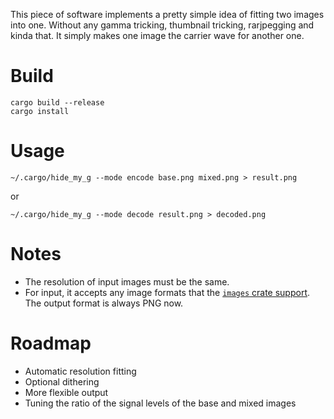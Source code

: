 This piece of software implements a pretty simple idea of fitting two images into one. Without any gamma tricking, thumbnail tricking, rarjpegging and kinda that. It simply makes one image the carrier wave for another one.

Build
=====
```
cargo build --release
cargo install
```

Usage
=====
```
~/.cargo/hide_my_g --mode encode base.png mixed.png > result.png
```
or
```
~/.cargo/hide_my_g --mode decode result.png > decoded.png
```

Notes
=====
* The resolution of input images must be the same.
* For input, it accepts any image formats that the [`images` crate support](https://crates.io/crates/image). The output format is always PNG now.

Roadmap
=======
* Automatic resolution fitting
* Optional dithering
* More flexible output
* Tuning the ratio of the signal levels of the base and mixed images

